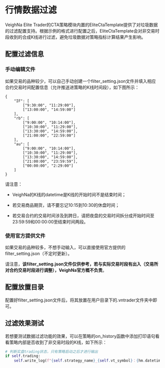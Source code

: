 # 行情数据过滤

VeighNa Elite Trader的CTA策略模块内置的EliteCtaTemplate提供了对垃圾数据的过滤配置支持。根据示例的格式进行配置之后，EliteCtaTemplate会对非交易时段收到的合成K线进行过滤，避免垃圾数据对策略指标计算结果产生影响。


## 配置过滤信息

### 手动编辑文件

如果交易的品种较少，可以自己手动创建一个filter_setting.json文件并填入相应合约交易时间配置信息（允许推送进策略的K线时间段），如下图所示：

```
{
    "IF": [
        ["9:30:00", "11:29:00"],
        ["13:00:00", "14:59:00"]
    ],
    "rb": [
        ["9:00:00", "10:14:00"],
        ["10:30:00", "11:29:00"],
        ["13:30:00", "14:59:00"],
        ["21:00:00", "22:59:00"]
    ],
    "au": [
        ["9:00:00", "10:14:00"],
        ["10:30:00", "11:29:00"],
        ["13:30:00", "14:59:00"],
        ["21:00:00", "23:59:59"],
        ["00:00:00", "2:29:00"]
    ]
}
```

请注意：
 - VeighNa的K线的datetime是K线的开始时间不是结束时间；

 - 若交易商品期货，请不要忘记10:15到10:30的休盘时间；

 - 若交易合约的交易时间涉及到跨日，请把夜盘的交易时间拆分成开始时间至23:59:59和00:00:00至结束时间两段。

### 使用官方提供文件

如果交易的品种较多，不想手动输入，可以直接使用官方提供的filter_setting.json（不定时更新）。

请注意，**该filter_setting.json文件仅供参考，若与实际交易时段有出入（交易所对合约交易时段进行调整），VeighNa官方概不负责**。


## 配置放置目录

配置好filter_setting.json文件后，将其放置在用户目录下的.vntrader文件夹中即可。


## 过滤效果测试

若想要测试数据过滤功能的效果，可以在策略的on_history函数中添加打印语句看看策略内部是否收到了非交易时段的K线，如下所示：

```python 3
# 判断实盘trading状态，只有策略启动之后才进行输出
if self.trading:
    self.write_log(f"{self.strategy_name}_{self.vt_symbol}：{hm.datetime[-1]}")
```

